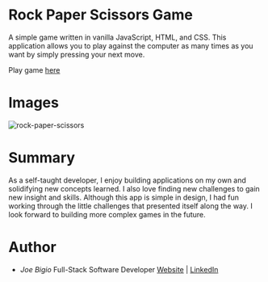 # Rock Paper Scissors Game

A simple game written in vanilla JavaScript, HTML, and CSS. This application allows you to play against the computer as many times as you want by simply pressing your next move.

Play game [here](https://jvbigio.github.io/rock-paper-scissors-game/)

# Images

![rock-paper-scissors](https://user-images.githubusercontent.com/43301741/99193722-ca4b6780-2748-11eb-9a84-cf4c02903221.png)

# Summary

As a self-taught developer, I enjoy building applications on my own and solidifying new concepts learned. I also love finding new challenges to gain new insight and skills. Although this app is simple in design, I had fun working through the little challenges that presented itself along the way. I look forward to building more complex games in the future.

# Author

- _Joe Bigio_ Full-Stack Software Developer [Website](https://j-bigio-portfolio.netlify.app/) | [LinkedIn](https://www.linkedin.com/in/joelbigio/)